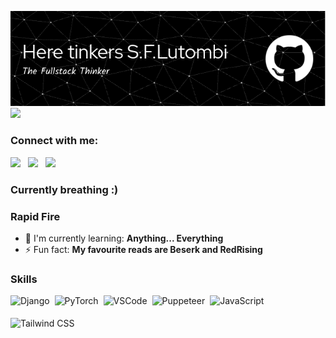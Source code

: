 ![Header](./header.png)
![](https://www.google.com/url?sa=i&url=https%3A%2F%2Fwww.reddit.com%2Fr%2FBerserk%2Fcomments%2F1bvyiyk%2Fwallpaper_of_griffith_holding_behelit_cropped_to%2F&psig=AOvVaw3_odbbNDhs3390n2lGAx4l&ust=1730154526693000&source=images&cd=vfe&opi=89978449&ved=0CBQQjRxqFwoTCLidwoHOr4kDFQAAAAAdAAAAABAE)

**<h3 align="left">Connect with me:</h3>** 
<p align="left"><a href="https://github.com/sushilmagare10" target="_blank"><img src="https://img.shields.io/badge/GitHub-100000?logo=github&logoColor=white" height="28" style="margin-right: 8px"></a> <a href="https://twitter.com/SFLutombi" target="_blank"><img src="https://img.shields.io/badge/Twitter-000000?style=for-the-badge&logo=X&logoColor=white" height="28" style="margin-right: 8px"></a> <a href="https://www.linkedin.com/in/SFLutombi" target="_blank"><img src="https://img.shields.io/badge/LinkedIn-0077B5?style=for-the-badge&logo=linkedin&logoColor=white" height="28" style="margin-right: 8px"></a></p>

 **<h3 align="left">Currently breathing :)</h3>**

**<h3 align="left">Rapid Fire</h3>**

- 🌱 I'm currently learning: **Anything... Everything**
- ⚡ Fun fact: **My favourite reads are Beserk and RedRising**

 **<h3 align="left">Skills</h3>**

<div style="display: flex; flex-wrap: wrap; gap: 4px; justify-content: left;"><img src="https://cdn.jsdelivr.net/gh/devicons/devicon@latest/icons/django/django-plain-wordmark.svg" height="32" alt="Django" style="margin-right: 4px"> <img src="https://cdn.jsdelivr.net/gh/devicons/devicon@latest/icons/pytorch/pytorch-original-wordmark.svg" height="32" alt="PyTorch" style="margin-right: 4px"> <img src="https://cdn.jsdelivr.net/gh/devicons/devicon@latest/icons/vscode/vscode-original.svg" height="32" alt="VSCode" style="margin-right: 4px"> <img src="https://cdn.jsdelivr.net/gh/devicons/devicon/icons/puppeteer/puppeteer-original.svg" height="32" alt="Puppeteer" style="margin-right: 4px"> <img src="https://img.shields.io/badge/JavaScript-F7DF1C?logo=javascript&logoColor=white" height="32" alt="JavaScript" style="margin-right: 4px"> <img src="https://img.shields.io/badge/Tailwind_CSS-38B2AC?logo=tailwind-css&logoColor=white" height="32" alt="Tailwind CSS" style="margin-right: 4px"></div>

